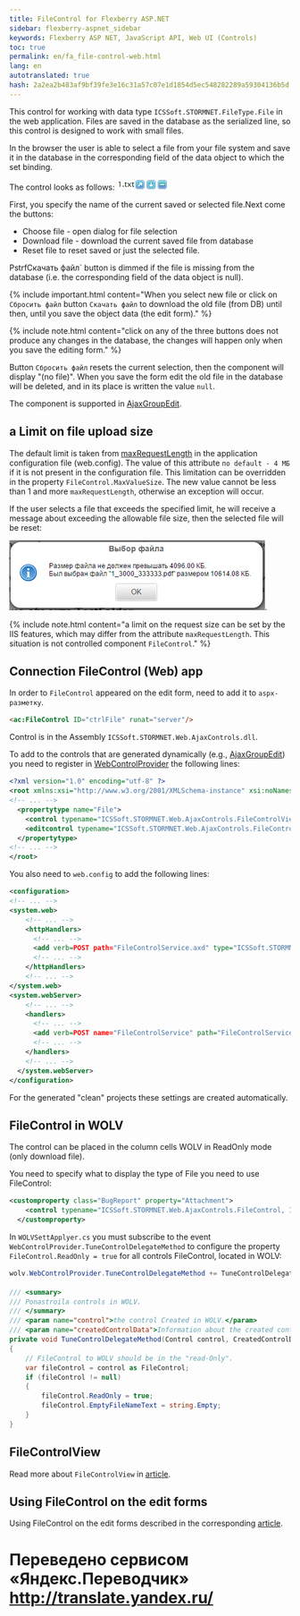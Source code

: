 ```yaml
--- 
title: FileControl for Flexberry ASP.NET 
sidebar: flexberry-aspnet_sidebar 
keywords: Flexberry ASP NET, JavaScript API, Web UI (Controls) 
toc: true 
permalink: en/fa_file-control-web.html 
lang: en 
autotranslated: true 
hash: 2a2ea2b483af9bf39fe3e16c31a57c07e1d1854d5ec548282289a59304136b5d 
--- 
```


This control for working with data type `ICSSoft.STORMNET.FileType.File` in the web application. Files are saved in the database as the serialized 
line, so this control is designed to work with small files. 

In the browser the user is able to select a file from your file system and save it in the database in the corresponding field of the data object to which the set binding. 

The control looks as follows: 
![](/images/pages/products/flexberry-aspnet/aspnet/file-control.png) 

First, you specify the name of the current saved or selected file.Next come the buttons: 

* Choose file - open dialog for file selection 
* Download file - download the current saved file from database 
* Reset file to reset saved or just the selected file. 

PstrfСкачать файл` button is dimmed if the file is missing from the database (i.e. the corresponding field of the data object is null). 

{% include important.html content="When you select new file or click on `Сбросить файл` button `Скачать файл` to download the old file (from DB) until then, until you save the object data (the edit form)." %} 

{% include note.html content="click on any of the three buttons does not produce any changes in the database, the changes will happen only when you save the editing form." %} 

Button `Сбросить файл` resets the current selection, then the component will display "(no file)". When you save the form edit the old file in the database will be deleted, and in its place is written the value `null`. 

The component is supported in [AjaxGroupEdit](fa_ajax-group-edit.html). 

## a Limit on file upload size 

The default limit is taken from [maxRequestLength](https://msdn.microsoft.com/en-us/library/e1f13641(v=vs.100).aspx) in the application configuration file (web.config). The value of this attribute `по default - 4 МБ` if it is not present in the configuration file. 
This limitation can be overridden in the property `FileControl.MaxValueSize`. The new value cannot be less than 1 and more `maxRequestLength`, otherwise an exception will occur. 

If the user selects a file that exceeds the specified limit, he will receive a message about exceeding the allowable file size, then the selected file will be reset: 

![](/images/pages/products/flexberry-aspnet/aspnet/file-control-max-file-size.png). 

{% include note.html content="a limit on the request size can be set by the IIS features, which may differ from the attribute `maxRequestLength`. This situation is not controlled component `FileControl`." %} 

## Connection FileControl (Web) app 

In order to `FileControl` appeared on the edit form, need to add it to `aspx-разметку`. 

```html
<ac:FileControl ID="ctrlFile" runat="server"/>
``` 

Control is in the Assembly `ICSSoft.STORMNET.Web.AjaxControls.dll`. 

To add to the controls that are generated dynamically (e.g., [AjaxGroupEdit](fa_ajax-group-edit.html)) you need to register in [WebControlProvider](fa_web-control-provider.html) the following lines: 

```xml
<?xml version="1.0" encoding="utf-8" ?>
<root xmlns:xsi="http://www.w3.org/2001/XMLSchema-instance" xsi:noNamespaceSchemaLocation="WebControlProvider.xsd">
<!-- ... -->
  <propertytype name="File">
    <control typename="ICSSoft.STORMNET.Web.AjaxControls.FileControlView, ICSSoft.STORMNET.Web.AjaxControls" property="Value" codefile=""/>
    <editcontrol typename="ICSSoft.STORMNET.Web.AjaxControls.FileControl, ICSSoft.STORMNET.Web.AjaxControls" property="Value" codefile=""/>
  </propertytype>
<!-- ... -->
</root>
``` 

You also need to `web.config` to add the following lines: 

```xml
<configuration>
<!-- ... -->
<system.web>
    <!-- ... -->
    <httpHandlers>
      <!-- ... -->
      <add verb=POST path="FileControlService.axd" type="ICSSoft.STORMNET.Web.HttpHandlers.FileControlHandler" validate="false" />
      <!-- ... -->
    </httpHandlers>
    <!-- ... -->
</system.web>
<system.webServer>
    <!-- ... -->
    <handlers>
      <!-- ... -->
      <add verb=POST name="FileControlService" path="FileControlService.axd" type="ICSSoft.STORMNET.Web.HttpHandlers.FileControlHandler" resourceType="Unspecified" preCondition="integratedMode" />
      <!-- ... -->
    </handlers>
    <!-- ... -->
  </system.webServer>
</configuration>
``` 

For the generated "clean" projects these settings are created automatically. 

## FileControl in WOLV 

The control can be placed in the column cells WOLV in ReadOnly mode (only download file). 

You need to specify what to display the type of File you need to use FileControl: 

```xml
<customproperty class="BugReport" property="Attachment">
    <control typename="ICSSoft.STORMNET.Web.AjaxControls.FileControl, ICSSoft.STORMNET.Web.AjaxControls" property="Value" codefile=""/>
  </customproperty>
``` 

In `WOLVSettApplyer.cs` you must subscribe to the event `WebControlProvider.TuneControlDelegateMethod` to configure the property `FileControl.ReadOnly = true` for all controls FileControl, located in WOLV: 

```csharp
wolv.WebControlProvider.TuneControlDelegateMethod += TuneControlDelegateMethod;

/// <summary> 
/// Ponastroila controls in WOLV. 
/// </summary> 
/// <param name="control">the control Created in WOLV.</param> 
/// <param name="createdControlData">Information about the created control.</param> 
private void TuneControlDelegateMethod(Control control, CreatedControlData createdControlData)
{
    // FileControl to WOLV should be in the "read-Only". 
    var fileControl = control as FileControl;
    if (fileControl != null)
    {
        fileControl.ReadOnly = true;
        fileControl.EmptyFileNameText = string.Empty;
    }
}
``` 

## FileControlView 

Read more about `FileControlView` in [article](fa_file-control-view.html). 

## Using FileControl on the edit forms 

Using FileControl on the edit forms described in the corresponding [article](fa_file-control-description.html). 



 # Переведено сервисом «Яндекс.Переводчик» http://translate.yandex.ru/
